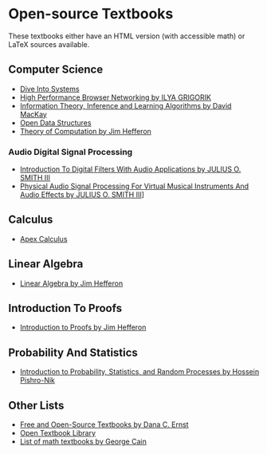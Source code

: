 
# Open-source Textbooks

These textbooks either have an HTML version (with accessible math) or LaTeX sources available.

## Computer Science

* [Dive Into Systems](https://diveintosystems.org/)
* [High Performance Browser Networking by ILYA GRIGORIK](https://hpbn.co/)
* [Information Theory, Inference and Learning Algorithms by David MacKay](http://www.inference.org.uk/mackay/itila/book.html)
* [Open Data Structures](https://opendatastructures.org/)
* [Theory of Computation by Jim Hefferon](https://hefferon.net/computation/index.html)

### Audio Digital Signal Processing

* [Introduction To Digital Filters With Audio Applications by JULIUS O. SMITH III](https://ccrma.stanford.edu/~jos/filters/)
* [Physical Audio Signal Processing For Virtual Musical Instruments And Audio Effects by JULIUS O. SMITH III](https://ccrma.stanford.edu/~jos/pasp/pasp.html)]

## Calculus

* [Apex Calculus](http://www.apexcalculus.com/)

## Linear Algebra

* [Linear Algebra by Jim Hefferon](https://hefferon.net/linearalgebra/)

## Introduction To Proofs

* [Introduction to Proofs by Jim Hefferon](https://hefferon.net/proofs/index.html)

## Probability And Statistics

* [Introduction to Probability, Statistics, and Random Processes by Hossein Pishro-Nik](https://probabilitycourse.com/)

## Other Lists

* [Free and Open-Source Textbooks by Dana C. Ernst](http://danaernst.com/resources/free-and-open-source-textbooks/)
* [Open Textbook Library](https://open.umn.edu/opentextbooks/)
* [List of math textbooks by George Cain](https://people.math.gatech.edu/~cain/textbooks/onlinebooks.html)